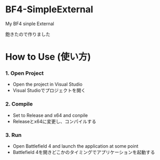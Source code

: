 # BF4-SimpleExternal

My BF4 sinple External

飽きたので作りました

# How to Use (使い方)

### 1. Open Project
  - Open the project in Visual Studio
  - Visual Studioでプロジェクトを開く

### 2. Compile
  - Set to Release and x64 and conpile
  - Releaseとx64に変更し、コンパイルする

### 3. Run
  - Open Battlefield 4 and launch the application at some point
  - Battlefield 4を開きどこかのタイミングでアプリケーションを起動する

